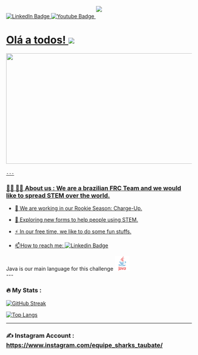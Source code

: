 <div id="header" align="center">
  <img src="https://media.discordapp.net/attachments/1046842821954514955/1063581643950010400/20230111_111922_0000.png?width=720&height=424" width="300"/>
</div>
  <div id="badges">
  <a href="https://www.linkedin.com/in/sharks-frc-054b76259/">
  <img src="https://img.shields.io/badge/LinkedIn-blue?style=for-the-badge&logo=linkedin&logoColor=white" alt="LinkedIn Badge"/>
  </a>
  <a href="https://www.youtube.com/channel/UC6vpagwrv3IL6jQpQFyN4wQ">
  <img src="https://img.shields.io/badge/YouTube-red?style=for-the-badge&logo=youtube&logoColor=white" alt="Youtube Badge"/>
  <img src="https://komarev.com/ghpvc/?username=sharks9199&style=flat-square&color=blue" alt=""/>
  </a?
  </div>
  
  <h1>
  Olá a todos!
  <img src="https://media.giphy.com/media/hvRJCLFzcasrR4ia7z/giphy.gif" width="30px"/>
</h1>
   <div align="center">
  <img src="https://media.giphy.com/media/cPSbhJNFwG6UIYqSiO/giphy.gif" width="600" height="300"/>
</div> 

    ---

### :woman_technologist: :man_technologist: About us : We are a brazilian FRC Team and we would like to spread STEM over the world.

- :telescope: We are working in our Rookie Season: Charge-Up.

- :seedling: Exploring new forms to help people using STEM.

- :zap: In our free time, we like to do some fun stuffs.

- :mailbox:How to reach me: [![Linkedin Badge](https://img.shields.io/badge/-kakbar-blue?style=flat&logo=Linkedin&logoColor=white)](https://www.linkedin.com/in/sharks-frc-054b76259/)
    
<div>
 Java is our main language for this challenge <img src="https://github.com/devicons/devicon/blob/master/icons/java/java-original-wordmark.svg" title="Java" alt="Java" width="40" height="40"/>&nbsp;
    </div>
---

### :fire: My Stats :
    
[![GitHub Streak](http://github-readme-streak-stats.herokuapp.com?user=your-github-username&theme=dark&background=000000)](https://git.io/streak-stats)

  [![Top Langs](https://github-readme-stats.vercel.app/api/top-langs/?username=sharks9199&layout=compact&theme=vision-friendly-dark)](https://github.com/anuraghazra/github-readme-stats)

    
---

### :writing_hand: Instagram Account : https://www.instagram.com/equipe_sharks_taubate/

